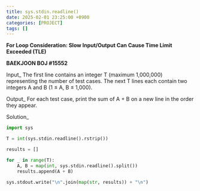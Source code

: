 ```yaml
---
title: sys.stdin.readline()
date: 2025-02-01 23:25:00 +0900
categories: [PROJECT]
tags: []
---
```

**For Loop Consideration: Slow Input/Output Can Cause Time Limit Exceeded (TLE)**

**BAEKJOON BOJ #15552**

Input_
The first line contains an integer T (maximum 1,000,000) representing the number of test cases.
The next T lines each contain two integers A and B (1 ≤ A, B ≤ 1,000).

Output_
For each test case, print the sum of A + B on a new line in the order they appear.

Solution_
```python
import sys

T = int(sys.stdin.readline().rstrip())

results = []

for _ in range(T):
    A, B = map(int, sys.stdin.readline().split())
    results.append(A + B)

sys.stdout.write("\n".join(map(str, results)) + "\n")
```
